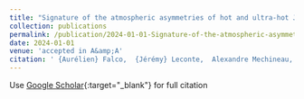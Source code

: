 ```yaml
---
title: "Signature of the atmospheric asymmetries of hot and ultra-hot Jupiters in lightcurves"
collection: publications
permalink: /publication/2024-01-01-Signature-of-the-atmospheric-asymmetries-of-hot-and-ultra-hot-Jupiters-in-lightcurves
date: 2024-01-01
venue: 'accepted in A&amp;A'
citation: ' {Aurélien} Falco,  {Jérémy} Leconte,  Alexandre Mechineau,  William Pluriel, &quot;Signature of the atmospheric asymmetries of hot and ultra-hot Jupiters in lightcurves.&quot; accepted in A&amp;amp;A, 2024.'
---
```

Use [Google Scholar](https://scholar.google.com/scholar?q=Signature+of+the+atmospheric+asymmetries+of+hot+and+ultra+hot+Jupiters+in+lightcurves){:target="_blank"} for full citation